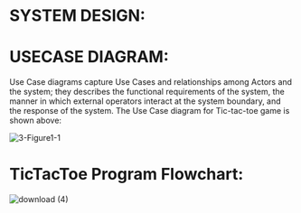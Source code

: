 # SYSTEM DESIGN:
# USECASE DIAGRAM:
  Use Case diagrams capture Use Cases and relationships among Actors and the system; they describes the functional requirements of the system, the manner in which external operators interact at the system boundary, and the response of the system.
The Use Case diagram for Tic-tac-toe game is shown above:

![3-Figure1-1](https://user-images.githubusercontent.com/101167980/160766546-692715e6-33bc-41f7-b5c7-eb826ed58a30.png)


# TicTacToe Program Flowchart:






![download (4)](https://user-images.githubusercontent.com/101167980/160766836-1fdd3bba-c3a2-47f7-b955-c1f424fbbdd1.jpg)
